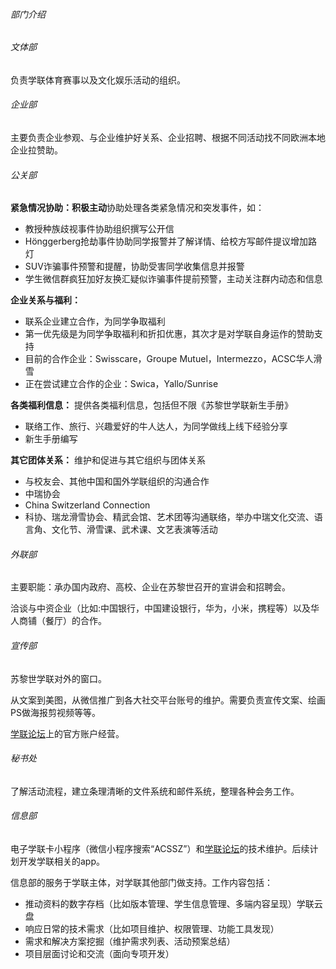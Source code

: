 ###### 部门介绍
###### 文体部
负责学联体育赛事以及文化娱乐活动的组织。

###### 企业部
主要负责企业参观、与企业维护好关系、企业招聘、根据不同活动找不同欧洲本地企业拉赞助。

###### 公关部
**紧急情况协助：积极主动**协助处理各类紧急情况和突发事件，如：
* 教授种族歧视事件协助组织撰写公开信
* Hönggerberg抢劫事件协助同学报警并了解详情、给校方写邮件提议增加路灯
* SUV诈骗事件预警和提醒，协助受害同学收集信息并报警
* 学生微信群疯狂加好友换汇疑似诈骗事件提前预警，主动关注群内动态和信息

**企业关系与福利：**
* 联系企业建立合作，为同学争取福利
* 第一优先级是为同学争取福利和折扣优惠，其次才是对学联自身运作的赞助支持
* 目前的合作企业：Swisscare，Groupe Mutuel，Intermezzo，ACSC华人滑雪
* 正在尝试建立合作的企业：Swica，Yallo/Sunrise

**各类福利信息：** 提供各类福利信息，包括但不限《苏黎世学联新生手册》
* 联络工作、旅行、兴趣爱好的牛人达人，为同学做线上线下经验分享
* 新生手册编写

**其它团体关系：** 维护和促进与其它组织与团体关系
* 与校友会、其他中国和国外学联组织的沟通合作
* 中瑞协会
* China Switzerland Connection
* 科协、瑞龙滑雪协会、精武会馆、艺术团等沟通联络，举办中瑞文化交流、语言角、文化节、滑雪课、武术课、文艺表演等活动



###### 外联部
主要职能：承办国内政府、高校、企业在苏黎世召开的宣讲会和招聘会。

洽谈与中资企业（比如:中国银行，中国建设银行，华为，小米，携程等）以及华人商铺（餐厅）的合作。

###### 宣传部
苏黎世学联对外的窗口。

从文案到美图，从微信推广到各大社交平台账号的维护。需要负责宣传文案、绘画PS做海报剪视频等等。

[学联论坛](https://forum.acssz.org)上的官方账户经营。
 
###### 秘书处
了解活动流程，建立条理清晰的文件系统和邮件系统，整理各种会务工作。

###### 信息部
电子学联卡小程序（微信小程序搜索“ACSSZ”）和[学联论坛](https://forum.acssz.org)的技术维护。后续计划开发学联相关的app。

信息部的服务于学联主体，对学联其他部门做支持。工作内容包括：
- 推动资料的数字存档（比如版本管理、学生信息管理、多端内容呈现）学联云盘
- 响应日常的技术需求（比如项目维护、权限管理、功能工具发现）
- 需求和解决方案挖掘（维护需求列表、活动预案总结）
- 项目层面讨论和交流（面向专项开发）